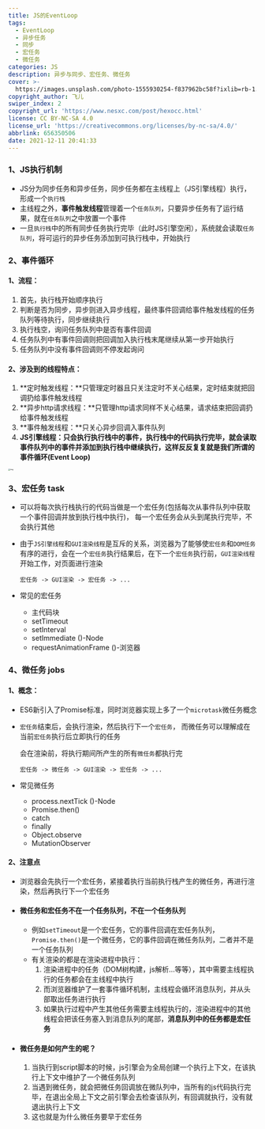 ```yaml
---
title: JS的EventLoop
tags:
  - EventLoop
  - 异步任务
  - 同步
  - 宏任务
  - 微任务
categories: JS
description: 异步与同步、宏任务、微任务
cover: >-
  https://images.unsplash.com/photo-1555930254-f837962bc58f?ixlib=rb-1.2.1&ixid=MnwxMjA3fDB8MHxwaG90by1wYWdlfHx8fGVufDB8fHx8&auto=format&fit=crop&w=1170&q=80
copyright_author: 飞儿
swiper_index: 2
copyright_url: 'https://www.nesxc.com/post/hexocc.html'
license: CC BY-NC-SA 4.0
license_url: 'https://creativecommons.org/licenses/by-nc-sa/4.0/'
abbrlink: 656350506
date: 2021-12-11 20:41:33
---
```


### 1、JS执行机制 ###

* JS分为同步任务和异步任务，同步任务都在主线程上（JS引擎线程）执行，形成一个`执行栈`
* 主线程之外，**事件触发线程**管理着一个`任务队列`，只要异步任务有了运行结果，就在`任务队列`之中放置一个事件
* 一旦`执行栈`中的所有同步任务执行完毕（此时JS引擎空闲），系统就会读取`任务队列`，将可运行的异步任务添加到可执行栈中，开始执行

### 2、事件循环 ###

#### 1、流程： ####

1. 首先，执行栈开始顺序执行
2. 判断是否为同步，异步则进入异步线程，最终事件回调给事件触发线程的任务队列等待执行，同步继续执行
3. 执行栈空，询问任务队列中是否有事件回调
4. 任务队列中有事件回调则把回调加入执行栈末尾继续从第一步开始执行
5. 任务队列中没有事件回调则不停发起询问

#### 2、涉及到的线程特点： ####

1. **定时触发线程：**只管理定时器且只关注定时不关心结果，定时结束就把回调扔给事件触发线程
2. **异步http请求线程：**只管理http请求同样不关心结果，请求结束把回调扔给事件触发线程
3. **事件触发线程：**只关心异步回调入事件队列
4. **JS引擎线程：**只会执行执行栈中的事件，执行栈中的代码执行完毕，就会读取事件队列中的事件并添加到执行栈中继续执行，这样反反复复就是我们所谓的**事件循环(Event Loop)**

<img src="https://p1-jj.byteimg.com/tos-cn-i-t2oaga2asx/gold-user-assets/2020/1/18/16fb7acab03b35fa~tplv-t2oaga2asx-watermark.awebp" alt="img" style="zoom:25%;" />



### 3、宏任务         task ###

* 可以将每次执行栈执行的代码当做是一个宏任务(包括每次从事件队列中获取一个事件回调并放到执行栈中执行)， 每一个宏任务会从头到尾执行完毕，不会执行其他

* 由于`JS引擎线程`和`GUI渲染线程`是互斥的关系，浏览器为了能够使`宏任务`和`DOM任务`有序的进行，会在一个`宏任务`执行结果后，在下一个`宏任务`执行前，`GUI渲染线程`开始工作，对页面进行渲染

  ```
  宏任务 -> GUI渲染 -> 宏任务 -> ...
  ```

* 常见的宏任务

  * 主代码块
  * setTimeout
  * setInterval
  * setImmediate ()-Node
  * requestAnimationFrame ()-浏览器

### 4、微任务    jobs ###

#### 1、概念： ####

* ES6新引入了Promise标准，同时浏览器实现上多了一个`microtask`微任务概念

* `宏任务`结束后，会执行渲染，然后执行下一个`宏任务`， 而微任务可以理解成在当前`宏任务`执行后立即执行的任务

  会在渲染前，将执行期间所产生的所有`微任务`都执行完

  ```
  宏任务 -> 微任务 -> GUI渲染 -> 宏任务 -> ...
  ```

* 常见微任务

  * process.nextTick ()-Node
  * Promise.then()
  * catch
  * finally
  * Object.observe
  * MutationObserver

#### 2、注意点 ####

* 浏览器会先执行一个宏任务，紧接着执行当前执行栈产生的微任务，再进行渲染，然后再执行下一个宏任务

* #### 微任务和宏任务不在一个任务队列，不在一个任务队列 ####

  * 例如`setTimeout`是一个宏任务，它的事件回调在宏任务队列，`Promise.then()`是一个微任务，它的事件回调在微任务队列，二者并不是一个任务队列
  * 有关渲染的都是在渲染进程中执行：
    1. 渲染进程中的任务（DOM树构建，js解析…等等），其中需要主线程执行的任务都会在主线程中执行
    2. 而浏览器维护了一套事件循环机制，主线程会循环消息队列，并从头部取出任务进行执行
    3. 如果执行过程中产生其他任务需要主线程执行的，渲染进程中的其他线程会把该任务塞入到消息队列的尾部，**消息队列中的任务都是宏任务**

* #### 微任务是如何产生的呢？ ####

  1. 当执行到script脚本的时候，js引擎会为全局创建一个执行上下文，在该执行上下文中维护了一个微任务队列
  2. 当遇到微任务，就会把微任务回调放在微队列中，当所有的js代码执行完毕，在退出全局上下文之前引擎会去检查该队列，有回调就执行，没有就退出执行上下文
  3. 这也就是为什么微任务要早于宏任务

